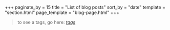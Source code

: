 +++
paginate_by = 15
title = "List of blog posts"
sort_by = "date"
template = "section.html"
page_template = "blog-page.html"
+++



> to see a  tags, go here: *[tags](/tags)*